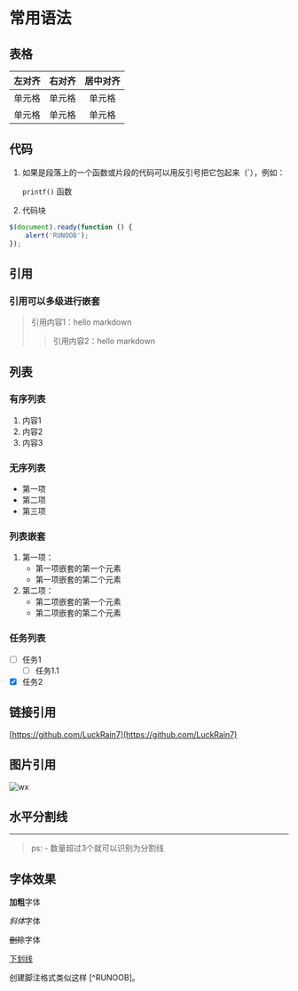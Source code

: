 # 常用语法

## 表格

| 左对齐 | 右对齐 | 居中对齐 |
| :-----| ----: | :----: |
| 单元格 | 单元格 | 单元格 |
| 单元格 | 单元格 | 单元格 |

## 代码

1. 如果是段落上的一个函数或片段的代码可以用反引号把它包起来（`），例如：

    `printf()` 函数

2. 代码块

```javascript
$(document).ready(function () {
    alert('RUNOOB');
});
```

## 引用

### 引用可以多级进行嵌套

> 引用内容1：hello markdown  
> > 引用内容2：hello markdown

## 列表

### 有序列表

1. 内容1
2. 内容2
3. 内容3

### 无序列表

* 第一项
* 第二项
* 第三项

### 列表嵌套

1. 第一项：
   * 第一项嵌套的第一个元素
   * 第一项嵌套的第二个元素
2. 第二项：
   * 第二项嵌套的第一个元素
   * 第二项嵌套的第二个元素

### 任务列表

* [ ] 任务1
  * [ ] 任务1.1
* [x] 任务2

## 链接引用

[https://github.com/LuckRain7](https://github.com/LuckRain7)

## 图片引用

![wx](https://www.baidu.com/img/flexible/logo/pc/result.png)

## 水平分割线

---------

> ps: - 数量超过3个就可以识别为分割线

## 字体效果

**加粗**字体

*斜体*字体

~~删除~~字体

<u>下划线</u>

创建脚注格式类似这样 [^RUNOOB]。
